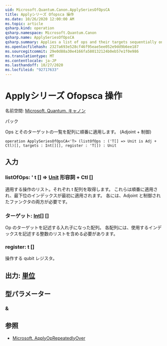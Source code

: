 ```yaml
---
uid: Microsoft.Quantum.Canon.ApplySeriesOfOpsCA
title: Applyシリーズ Ofopsca 操作
ms.date: 10/26/2020 12:00:00 AM
ms.topic: article
qsharp.kind: operation
qsharp.namespace: Microsoft.Quantum.Canon
qsharp.name: ApplySeriesOfOpsCA
qsharp.summary: Applies a list of ops and their targets sequentially on an array. (Adjoint + Controlled)
ms.openlocfilehash: 2327a693e528cf46f95eae5ee052e9dd9b6ee187
ms.sourcegitcommit: 29e0d88a30e4166fa580132124b0eb57e1f0e986
ms.translationtype: MT
ms.contentlocale: ja-JP
ms.lasthandoff: 10/27/2020
ms.locfileid: "92717633"
---
```

# <a name="applyseriesofopsca-operation"></a>Applyシリーズ Ofopsca 操作

名前空間: [Microsoft. Quantum. キャノン](xref:Microsoft.Quantum.Canon)

パック [](https://nuget.org/packages/)


Ops とそのターゲットの一覧を配列に順番に適用します。 (Adjoint + 制御)

```qsharp
operation ApplySeriesOfOpsCA<'T> (listOfOps : ('T[] => Unit is Adj + Ctl)[], targets : Int[][], register : 'T[]) : Unit
```


## <a name="input"></a>入力

### <a name="listofops--t--unit-adj--ctl"></a>listOfOps: ' t [] => [Unit](xref:microsoft.quantum.lang-ref.unit) 形容詞 + Ctl []

適用する操作のリスト。それぞれ t 配列を取得します。 これらは順番に適用され、最下位のインデックスが最初に適用されます。
各には、Adjoint と制御されたファンクタの両方が必要です。


### <a name="targets--int"></a>ターゲット: [Int](xref:microsoft.quantum.lang-ref.int)[] []

Op のターゲットを記述する入れ子になった配列。 各配列には、使用するインデックスを記述する整数のリストを含める必要があります。


### <a name="register--t"></a>register: t []

操作する qubit レジスタ。



## <a name="output--unit"></a>出力: [単位](xref:microsoft.quantum.lang-ref.unit)



## <a name="type-parameters"></a>型パラメーター

### <a name="t"></a>&



## <a name="see-also"></a>参照

- [Microsoft. ApplyOpRepeatedlyOver](xref:Microsoft.Quantum.Canon.ApplyOpRepeatedlyOver)